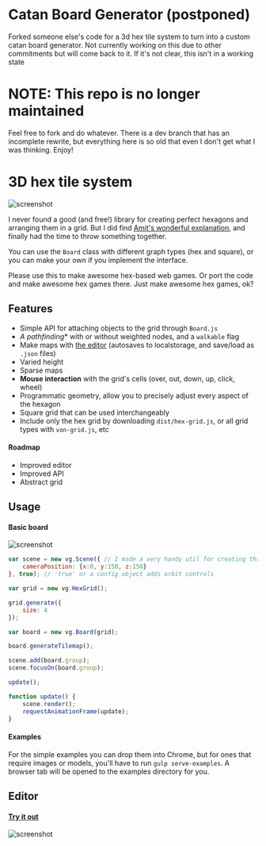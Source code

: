# Catan Board Generator (postponed)

Forked someone else's code for a 3d hex tile system to turn into a custom catan board generator. Not currently working on this due to other commitments but will come back to it. If it's not clear, this isn't in a working state



# NOTE: This repo is no longer maintained

Feel free to fork and do whatever. There is a dev branch that has an incomplete rewrite, but everything here is so old that even I don't get what I was thinking. Enjoy!

# 3D hex tile system

![screenshot](hex-grid.jpg)

I never found a good (and free!) library for creating perfect hexagons and arranging them in a grid. But I did find [Amit's wonderful explanation](http://www.redblobgames.com/grids/hexagons/), and finally had the time to throw something together.

You can use the `Board` class with different graph types (hex and square), or you can make your own if you implement the interface.

Please use this to make awesome hex-based web games. Or port the code and make awesome hex games there. Just make awesome hex games, ok?

## Features

- Simple API for attaching objects to the grid through `Board.js`
- **A* pathfinding** with or without weighted nodes, and a `walkable` flag
- Make maps with [the editor](http://vonwolfehaus.github.io/von-grid/editor/) (autosaves to localstorage, and save/load as `.json` files)
- Varied height
- Sparse maps
- **Mouse interaction** with the grid's cells (over, out, down, up, click, wheel)
- Programmatic geometry, allow you to precisely adjust every aspect of the hexagon
- Square grid that can be used interchangeably
- Include only the hex grid by downloading `dist/hex-grid.js`, or all grid types with `von-grid.js`, etc

#### Roadmap

- Improved editor
- Improved API
- Abstract grid

## Usage

#### Basic board

![screenshot](hex-grid-basic.jpg)

```javascript
var scene = new vg.Scene({ // I made a very handy util for creating three.js scenes quickly
	cameraPosition: {x:0, y:150, z:150}
}, true); // 'true' or a config object adds orbit controls

var grid = new vg.HexGrid();

grid.generate({
	size: 4
});

var board = new vg.Board(grid);

board.generateTilemap();

scene.add(board.group);
scene.focusOn(board.group);

update();

function update() {
	scene.render();
	requestAnimationFrame(update);
}
```

#### Examples

For the simple examples you can drop them into Chrome, but for ones that require images or models, you'll have to run `gulp serve-examples`. A browser tab will be opened to the examples directory for you.

## Editor

#### [Try it out](http://vonwolfehaus.github.io/von-grid/editor/)

![screenshot](editor.png)
